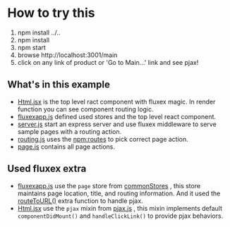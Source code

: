 How to try this
===============

1. npm install ../..
2. npm install
3. npm start
4. browse http://localhost:3001/main
5. click on any link of product or 'Go to Main...' link and see pjax!

What's in this example
----------------------
* <a href="components/Html.jsx">Html.jsx</a> is the top level ract component with fluxex magic. In render function you can see component routing logic.
* <a href="fluxexapp.js">fluxexapp.js</a> defined used stores and the top level react component.
* <a href="server.js">server.js</a> start an express server and use fluxex middleware to serve sample pages with a routing action.
* <a href="actions/routing.js">routing.js</a> uses the <a href="https://github.com/aaronblohowiak/routes.js">npm:routes</a> to pick correct page action.
* <a href="actions/page.js">page.js</a> contains all page actions.

Used fluxex extra
-----------------
* <a href="fluxexapp.js">fluxexapp.js</a> use the `page` store from <a href="../../extra/commonStores.js">commonStores</a> , this store maintains page location, title, and routing information. And it used the <a href="../../extra/routeToURL.js">routeToURL()</a> extra function to handle pjax.
* <A href="components/Html.jsx">Html.jsx</a> use the `pjax` mixin from <a href="../../extra/pjax.js">pjax.js</a> , this mixin implements default `componentDidMount()` and `handleClickLink()` to provide pjax behaviors.
